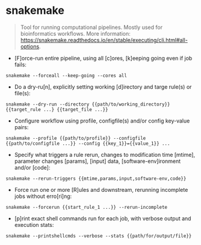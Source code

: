 # snakemake

> Tool for running computational pipelines. Mostly used for bioinformatics workflows.
> More information: <https://snakemake.readthedocs.io/en/stable/executing/cli.html#all-options>.

- [F]orce-run entire pipeline, using all [c]ores, [k]eeping going even if job fails:

`snakemake --forceall --keep-going --cores all`

- Do a dry-ru[n], explicitly setting working [d]irectory and targe rule(s) or file(s):

`snakemake --dry-run --directory {{path/to/working_directory}} {{target_rule ...} {{target_file ...}}`

- Configure workflow using profile, configfile(s) and/or config key-value pairs:

`snakemake --profile {{path/to/profile}} --configfile {{path/to/configfile ...}} --config {{key_1}}={{value_1}} ...`

- Specify what triggers a rule rerun, changes to modification time [mtime], parameter changes [params], [input] data, [software-env]ironment and/or [code]:

`snakemake --rerun-triggers {{mtime,params,input,software-env,code}}`

- Force run one or more [R]ules and downstream, rerunning incomplete jobs without erro[ri]ng:

`snakemake --forcerun {{start_rule_1 ...}} --rerun-incomplete`

- [p]rint exact shell commands run for each job, with verbose output and execution stats:

`snakemake --printshellcmds --verbose --stats {{path/for/output/file}}`
